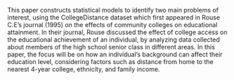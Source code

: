 This paper constructs statistical models to identify two main problems of interest, using the CollegeDistance dataset which first appeared in Rouse C.E’s journal (1995) on the effects of community colleges on educational attainment. In their journal, Rouse discussed the effect of college access on the educational achievement of an individual, by analyzing data collected about members of the high school senior class in different areas. In this paper, the focus will be on how an individual’s background can affect their education level, considering factors such as distance from home to the nearest 4-year college, ethnicity, and family income.
